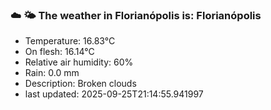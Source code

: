 ### ☁️ 🌤️  The weather in Florianópolis is: Florianópolis

- Temperature: 16.83°C
- On flesh: 16.14°C
- Relative air humidity: 60%
- Rain: 0.0 mm
- Description: Broken clouds
- last updated: 2025-09-25T21:14:55.941997
